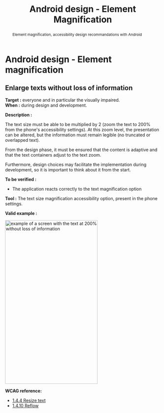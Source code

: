 ﻿---
title: "Android design - Element Magnification"
abstract: "Element magnification, accessibility design recommandations with Android"
---

# Android design - Element magnification

## Enlarge texts without loss of information

**Target&nbsp;:** everyone and in particular the visually impaired.  
**When&nbsp;:** during design and development.

**Description&nbsp;:** 

The text size must be able to be multiplied by 2 (zoom the text to 200% from the phone's accessibility settings). At this zoom level, the presentation can be altered, but the information must remain legible (no truncated or overlapped text).

From the design phase, it must be ensured that the content is adaptive and that the text containers adjust to the text zoom. 

Furthermore, design choices may facilitate the implementation during development, so it is important to think about it from the start.

**To be verified&nbsp;:**

- The application reacts correctly to the text magnification option

**Tool&nbsp;:**
The text size magnification accessibility option, present in the phone settings.


**Valid example&nbsp;:**  

<img src="../../../images/agrandissement.jpg" alt="example of a screen with the text at 200% without loss of information" width="300" height="530">


**<abbr>WCAG</abbr> reference:**  
- <a lang="en" href="https://www.w3.org/TR/WCAG22/#resize-text">1.4.4 Resize text</a>
- <a lang="en" href="https://www.w3.org/TR/WCAG22/#reflow">1.4.10 Reflow</a>

